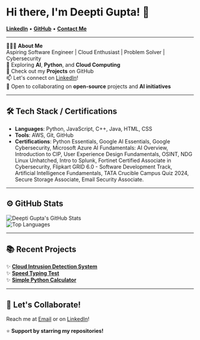 # Hi there, I'm Deepti Gupta! 👋

[**LinkedIn**](https://www.linkedin.com/in/deepti-gupta-775736289/) • [**GitHub**](https://github.com/Deeptig9138) • [**Contact Me**](mailto:deeptigupta9138@gmail.com)

---

👨🏻‍💻 **About Me**  
Aspiring Software Engineer | Cloud Enthusiast | Problem Solver | Cybersecurity  
🌟 Exploring **AI**, **Python**, and **Cloud Computing**  
🚀 Check out my **Projects** on GitHub  
📫 Let's connect on [LinkedIn](https://www.linkedin.com/in/deepti-gupta-775736289/)!  
👯 Open to collaborating on **open-source** projects and **AI initiatives**

---

## 🛠 **Tech Stack / Certifications**

- **Languages**: Python, JavaScript, C++, Java, HTML, CSS
- **Tools**: AWS, Git, GitHub
- **Certifications**: Python Essentials, Google AI Essentials, Google Cybersecurity, Microsoft Azure AI Fundamentals: AI Overview, Introduction to CIP, User Experience Design Fundamentals, OSINT, NDG Linux Unhatched, Intro to Splunk, Fortinet Certified Associate in Cybersecurity, Flipkart GRID 6.0 - Software Development Track, Artificial Intelligence Fundamentals, TATA Crucible Campus Quiz 2024, Secure Storage Associate, Email Security Associate.

---

## ⚙️ **GitHub Stats**

![Deepti Gupta's GitHub Stats](https://github-readme-stats.vercel.app/api?username=Deeptig9138&show_icons=true&theme=radical)  
![Top Languages](https://github-readme-stats.vercel.app/api/top-langs/?username=Deeptig9138&layout=compact&theme=radical)

---

## 📚 **Recent Projects**

✨ [**Cloud Intrusion Detection System**](https://github.com/Deeptig9138/Cloud_Intrusion_Detection_System)  
✨ [**Speed Typing Test**](https://github.com/Deeptig9138/Speed-Typing-Test)  
✨ [**Simple Python Calculator**](https://github.com/Deeptig9138/Calculator)

---

## 🤝 **Let's Collaborate!**

Reach me at [Email](mailto:deeptigupta9138@gmail.com) or on [LinkedIn](https://www.linkedin.com/in/deepti-gupta-775736289/)!

⭐️ **Support by starring my repositories!**




